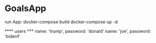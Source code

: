 # GoalsApp

run App:
docker-compose build
docker-compose up -d

**** users *** 
name: 'trump', password: 'donald'
name: 'joe', password: 'biden1'